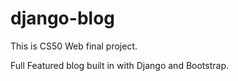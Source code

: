 # django-blog

This is CS50 Web final project.


Full Featured blog built in with Django and Bootstrap.

